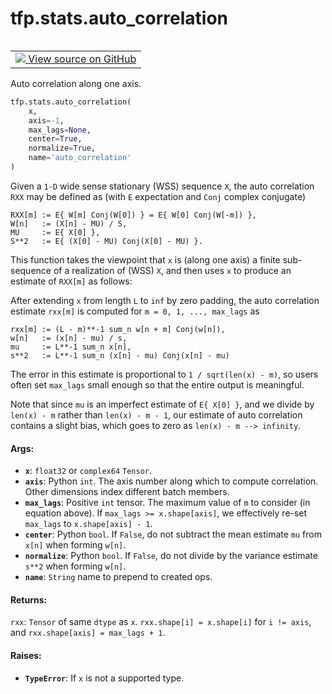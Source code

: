 <div itemscope itemtype="http://developers.google.com/ReferenceObject">
<meta itemprop="name" content="tfp.stats.auto_correlation" />
<meta itemprop="path" content="Stable" />
</div>

# tfp.stats.auto_correlation


<table class="tfo-notebook-buttons tfo-api" align="left">

<td>
  <a target="_blank" href="https://github.com/tensorflow/probability/blob/master/tensorflow_probability/python/stats/sample_stats.py">
    <img src="https://www.tensorflow.org/images/GitHub-Mark-32px.png" />
    View source on GitHub
  </a>
</td></table>



Auto correlation along one axis.

``` python
tfp.stats.auto_correlation(
    x,
    axis=-1,
    max_lags=None,
    center=True,
    normalize=True,
    name='auto_correlation'
)
```



<!-- Placeholder for "Used in" -->

Given a `1-D` wide sense stationary (WSS) sequence `X`, the auto correlation
`RXX` may be defined as  (with `E` expectation and `Conj` complex conjugate)

```
RXX[m] := E{ W[m] Conj(W[0]) } = E{ W[0] Conj(W[-m]) },
W[n]   := (X[n] - MU) / S,
MU     := E{ X[0] },
S**2   := E{ (X[0] - MU) Conj(X[0] - MU) }.
```

This function takes the viewpoint that `x` is (along one axis) a finite
sub-sequence of a realization of (WSS) `X`, and then uses `x` to produce an
estimate of `RXX[m]` as follows:

After extending `x` from length `L` to `inf` by zero padding, the auto
correlation estimate `rxx[m]` is computed for `m = 0, 1, ..., max_lags` as

```
rxx[m] := (L - m)**-1 sum_n w[n + m] Conj(w[n]),
w[n]   := (x[n] - mu) / s,
mu     := L**-1 sum_n x[n],
s**2   := L**-1 sum_n (x[n] - mu) Conj(x[n] - mu)
```

The error in this estimate is proportional to `1 / sqrt(len(x) - m)`, so users
often set `max_lags` small enough so that the entire output is meaningful.

Note that since `mu` is an imperfect estimate of `E{ X[0] }`, and we divide by
`len(x) - m` rather than `len(x) - m - 1`, our estimate of auto correlation
contains a slight bias, which goes to zero as `len(x) - m --> infinity`.

#### Args:


* <b>`x`</b>:  `float32` or `complex64` `Tensor`.
* <b>`axis`</b>:  Python `int`. The axis number along which to compute correlation.
  Other dimensions index different batch members.
* <b>`max_lags`</b>:  Positive `int` tensor.  The maximum value of `m` to consider (in
  equation above).  If `max_lags >= x.shape[axis]`, we effectively re-set
  `max_lags` to `x.shape[axis] - 1`.
* <b>`center`</b>:  Python `bool`.  If `False`, do not subtract the mean estimate `mu`
  from `x[n]` when forming `w[n]`.
* <b>`normalize`</b>:  Python `bool`.  If `False`, do not divide by the variance
  estimate `s**2` when forming `w[n]`.
* <b>`name`</b>:  `String` name to prepend to created ops.


#### Returns:

`rxx`: `Tensor` of same `dtype` as `x`.  `rxx.shape[i] = x.shape[i]` for
  `i != axis`, and `rxx.shape[axis] = max_lags + 1`.



#### Raises:


* <b>`TypeError`</b>:  If `x` is not a supported type.